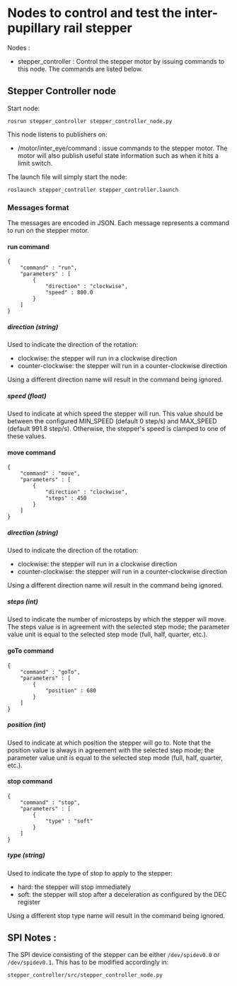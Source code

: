 # Nodes to control and test the inter-pupillary rail stepper

Nodes :
  * stepper_controller : Control the stepper motor by issuing commands to this node. The commands are listed below.

## Stepper Controller node

Start node:
```
rosrun stepper_controller stepper_controller_node.py
```

This node listens to publishers on:
 * /motor/inter_eye/command : issue commands to the stepper motor. The motor will also publish useful state information such as when it hits a limit switch.

The launch file will simply start the node:
```
roslaunch stepper_controller stepper_controller.launch
```

### Messages format
The messages are encoded in JSON. Each message represents a command to run on the stepper motor.

#### run command
```
{
    "command" : "run",
    "parameters" : [
        {
            "direction" : "clockwise",
            "speed" : 800.0
        }
    ]
}
```

##### direction (string)
Used to indicate the direction of the rotation:
 * clockwise: the stepper will run in a clockwise direction
 * counter-clockwise: the stepper will run in a counter-clockwise direction

Using a different direction name will result in the command being ignored.

##### speed (float)
Used to indicate at which speed the stepper will run.
This value should be between the configured MIN_SPEED (default 0 step/s) and MAX_SPEED (default 991.8 step/s). Otherwise, the stepper's speed is clamped to one of these values.

#### move command
```
{
    "command" : "move",
    "parameters" : [
        {
            "direction" : "clockwise",
            "steps" : 450
        }
    ]
}
```

##### direction (string)
Used to indicate the direction of the rotation:
 * clockwise: the stepper will run in a clockwise direction
 * counter-clockwise: the stepper will run in a counter-clockwise direction

Using a different direction name will result in the command being ignored.

##### steps (int)
Used to indicate the number of microsteps by which the stepper will move.
The steps value is in agreement with the selected step mode; the parameter
value unit is equal to the selected step mode (full, half, quarter, etc.).

#### goTo command
```
{
    "command" : "goTo",
    "parameters" : [
        {
            "position" : 680
        }
    ]
}
```

##### position (int)
Used to indicate at which position the stepper will go to.
Note that the position value is always in agreement with the selected step mode; the
parameter value unit is equal to the selected step mode (full, half, quarter, etc.).

#### stop command
```
{
    "command" : "stop",
    "parameters" : [
        {
            "type" : "soft"
        }
    ]
}
```

##### type (string)
Used to indicate the type of stop to apply to the stepper:
 * hard: the stepper will stop immediately
 * soft: the stepper will stop after a deceleration as configured by the DEC register

Using a different stop type name will result in the command being ignored.

## SPI Notes :
The SPI device consisting of the stepper can be either `/dev/spidev0.0` or `/dev/spidev0.1`. This has to be modified accordingly in:

```
stepper_controller/src/stepper_controller_node.py
```
